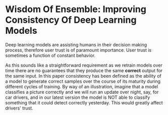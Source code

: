 # Wisdom Of Ensemble: Improving Consistency Of Deep Learning Models

Deep learning models are assisting humans in their decision making process, therefore user trust is of paramount importance. User trust is sometimes a function of constant behavior.

As this sounds like a straightforward requirement as we retrain models over time there are no guarantees that they produce the same **correct** output for the same input. In this paper consistency has been defined as the ability of a model to generate correct samples over the course of its maturity during different cycles of training. By way of an illustration, imagine that a model classifies a picture correctly and we will run an update over night, say, for car drivers, and in our latest version the model is NOT able to classify something that it could detect correctly yesterday. This would greatly affect drivers' trust.
